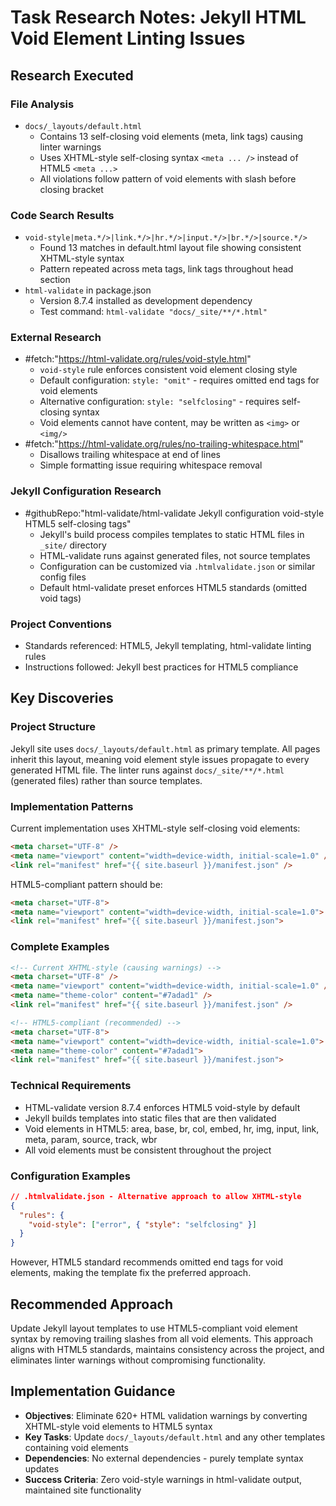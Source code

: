 <!-- markdownlint-disable-file -->
# Task Research Notes: Jekyll HTML Void Element Linting Issues

## Research Executed

### File Analysis
- `docs/_layouts/default.html`
  - Contains 13 self-closing void elements (meta, link tags) causing linter warnings
  - Uses XHTML-style self-closing syntax `<meta ... />` instead of HTML5 `<meta ...>`
  - All violations follow pattern of void elements with slash before closing bracket

### Code Search Results
- `void-style|meta.*/>|link.*/>|hr.*/>|input.*/>|br.*/>|source.*/>`
  - Found 13 matches in default.html layout file showing consistent XHTML-style syntax
  - Pattern repeated across meta tags, link tags throughout head section
- `html-validate` in package.json
  - Version 8.7.4 installed as development dependency
  - Test command: `html-validate "docs/_site/**/*.html"`

### External Research
- #fetch:"https://html-validate.org/rules/void-style.html"
  - `void-style` rule enforces consistent void element closing style
  - Default configuration: `style: "omit"` - requires omitted end tags for void elements
  - Alternative configuration: `style: "selfclosing"` - requires self-closing syntax
  - Void elements cannot have content, may be written as `<img>` or `<img/>`
- #fetch:"https://html-validate.org/rules/no-trailing-whitespace.html"
  - Disallows trailing whitespace at end of lines
  - Simple formatting issue requiring whitespace removal

### Jekyll Configuration Research
- #githubRepo:"html-validate/html-validate Jekyll configuration void-style HTML5 self-closing tags"
  - Jekyll's build process compiles templates to static HTML files in `_site/` directory
  - HTML-validate runs against generated files, not source templates
  - Configuration can be customized via `.htmlvalidate.json` or similar config files
  - Default html-validate preset enforces HTML5 standards (omitted void tags)

### Project Conventions
- Standards referenced: HTML5, Jekyll templating, html-validate linting rules
- Instructions followed: Jekyll best practices for HTML5 compliance

## Key Discoveries

### Project Structure
Jekyll site uses `docs/_layouts/default.html` as primary template. All pages inherit this layout, meaning void element style issues propagate to every generated HTML file. The linter runs against `docs/_site/**/*.html` (generated files) rather than source templates.

### Implementation Patterns
Current implementation uses XHTML-style self-closing void elements:
```html
<meta charset="UTF-8" />
<meta name="viewport" content="width=device-width, initial-scale=1.0" />
<link rel="manifest" href="{{ site.baseurl }}/manifest.json" />
```

HTML5-compliant pattern should be:
```html
<meta charset="UTF-8">
<meta name="viewport" content="width=device-width, initial-scale=1.0">
<link rel="manifest" href="{{ site.baseurl }}/manifest.json">
```

### Complete Examples
```html
<!-- Current XHTML-style (causing warnings) -->
<meta charset="UTF-8" />
<meta name="viewport" content="width=device-width, initial-scale=1.0" />
<meta name="theme-color" content="#7adad1" />
<link rel="manifest" href="{{ site.baseurl }}/manifest.json" />

<!-- HTML5-compliant (recommended) -->
<meta charset="UTF-8">
<meta name="viewport" content="width=device-width, initial-scale=1.0">
<meta name="theme-color" content="#7adad1">
<link rel="manifest" href="{{ site.baseurl }}/manifest.json">
```

### Technical Requirements
- HTML-validate version 8.7.4 enforces HTML5 void-style by default
- Jekyll builds templates into static files that are then validated
- Void elements in HTML5: area, base, br, col, embed, hr, img, input, link, meta, param, source, track, wbr
- All void elements must be consistent throughout the project

### Configuration Examples
```json
// .htmlvalidate.json - Alternative approach to allow XHTML-style
{
  "rules": {
    "void-style": ["error", { "style": "selfclosing" }]
  }
}
```

However, HTML5 standard recommends omitted end tags for void elements, making the template fix the preferred approach.

## Recommended Approach
Update Jekyll layout templates to use HTML5-compliant void element syntax by removing trailing slashes from all void elements. This approach aligns with HTML5 standards, maintains consistency across the project, and eliminates linter warnings without compromising functionality.

## Implementation Guidance
- **Objectives**: Eliminate 620+ HTML validation warnings by converting XHTML-style void elements to HTML5 syntax
- **Key Tasks**: Update `docs/_layouts/default.html` and any other templates containing void elements
- **Dependencies**: No external dependencies - purely template syntax updates
- **Success Criteria**: Zero void-style warnings in html-validate output, maintained site functionality
